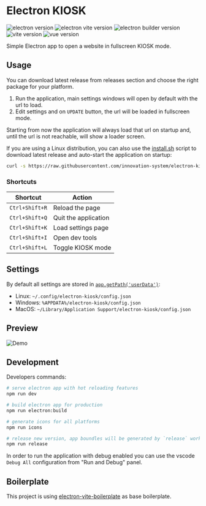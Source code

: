 # Electron KIOSK

![electron version](https://img.shields.io/github/package-json/dependency-version/innovation-system/electron-kiosk/dev/electron)
![electron vite version](https://img.shields.io/github/package-json/dependency-version/innovation-system/electron-kiosk/dev/electron-vite)
![electron builder version](https://img.shields.io/github/package-json/dependency-version/innovation-system/electron-kiosk/dev/electron-builder)
![vite version](https://img.shields.io/github/package-json/dependency-version/innovation-system/electron-kiosk/dev/vite)
![vue version](https://img.shields.io/github/package-json/dependency-version/innovation-system/electron-kiosk/dev/vue)

Simple Electron app to open a website in fullscreen KIOSK mode.

## Usage

You can download latest release from releases section and choose the right package for your platform.

1. Run the application, main settings windows will open by default with the url to load.
2. Edit settings and on `UPDATE` button, the url will be loaded in fullscreen mode.

Starting from now the application will always load that url on startup and, until the url is not reachable, will show a loader screen.

If you are using a Linux distribution, you can also use the [install.sh](./install.sh) script to download latest release and auto-start the application on startup:

```bash
curl -s https://raw.githubusercontent.com/innovation-system/electron-kiosk/main/install.sh | bash
```

### Shortcuts

| Shortcut | Action |
|----------|--------|
| `Ctrl+Shift+R` | Reload the page |
| `Ctrl+Shift+Q` | Quit the application |
| `Ctrl+Shift+K` | Load settings page |
| `Ctrl+Shift+I` | Open dev tools |
| `Ctrl+Shift+L` | Toggle KIOSK mode |

## Settings

By default all settings are stored in [`app.getPath('userData')`](https://electronjs.org/docs/api/app#appgetpathname):

- Linux: `~/.config/electron-kiosk/config.json`
- Windows: `%APPDATA%/electron-kiosk/config.json`
- MacOS: `~/Library/Application Support/electron-kiosk/config.json`

## Preview

![Demo](docs/demo.gif)

## Development

Developers commands:

```bash
# serve electron app with hot reloading features
npm run dev

# build electron app for production
npm run electron:build

# generate icons for all platforms
npm run icons

# release new version, app boundles will be generated by `release` workflow
npm run release
```

In order to run the application with debug enabled you can use the vscode `Debug All` configuration from "Run and Debug" panel.

## Boilerplate

This project is using [electron-vite-boilerplate](https://github.com/innovation-system/electron-kiosk) as base boilerplate.

